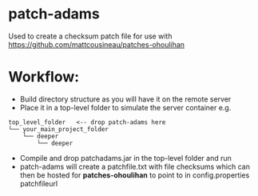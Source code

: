 # patch-adams
Used to create a checksum patch file for use with https://github.com/mattcousineau/patches-ohoulihan

# Workflow:

- Build directory structure as you will have it on the remote server
- Place it in a top-level folder to simulate the server container
e.g.
```
top_level_folder   <-- drop patch-adams here
└── your_main_project_folder
    └── deeper
        └── deeper
```
- Compile and drop patchadams.jar in the top-level folder and run
- patch-adams will create a patchfile.txt with file checksums which can then be hosted for **patches-ohoulihan** to point to in config.properties patchfileurl 

